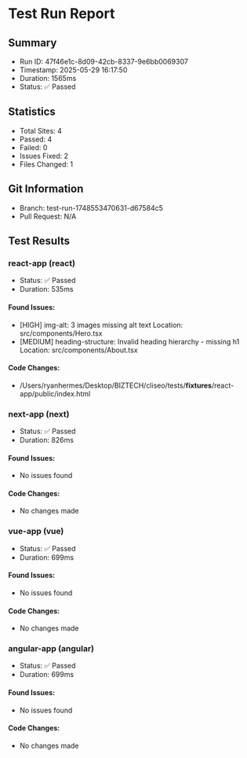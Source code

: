 # Test Run Report

## Summary
- Run ID: 47f46e1c-8d09-42cb-8337-9e6bb0069307
- Timestamp: 2025-05-29 16:17:50
- Duration: 1565ms
- Status: ✅ Passed

## Statistics
- Total Sites: 4
- Passed: 4
- Failed: 0
- Issues Fixed: 2
- Files Changed: 1

## Git Information
- Branch: test-run-1748553470631-d67584c5
- Pull Request: N/A

## Test Results
### react-app (react)
- Status: ✅ Passed
- Duration: 535ms

#### Found Issues:
- [HIGH] img-alt: 3 images missing alt text
  Location: src/components/Hero.tsx
- [MEDIUM] heading-structure: Invalid heading hierarchy - missing h1
  Location: src/components/About.tsx

#### Code Changes:
- /Users/ryanhermes/Desktop/BIZTECH/cliseo/tests/__fixtures__/react-app/public/index.html

### next-app (next)
- Status: ✅ Passed
- Duration: 826ms

#### Found Issues:
- No issues found

#### Code Changes:
- No changes made

### vue-app (vue)
- Status: ✅ Passed
- Duration: 699ms

#### Found Issues:
- No issues found

#### Code Changes:
- No changes made

### angular-app (angular)
- Status: ✅ Passed
- Duration: 699ms

#### Found Issues:
- No issues found

#### Code Changes:
- No changes made
